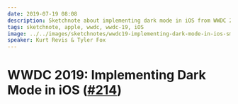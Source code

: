 ```yaml
---
date: 2019-07-19 08:08
description: Sketchnote about implementing dark mode in iOS from WWDC 2019
tags: sketchnote, apple, wwdc, wwdc-19, iOS
image: ../../images/sketchnotes/wwdc19-implementing-dark-mode-in-ios-small.jpg
speaker: Kurt Revis & Tyler Fox
---
```


# WWDC 2019: Implementing Dark Mode in iOS ([#214](https://developer.apple.com/wwdc19/214))
